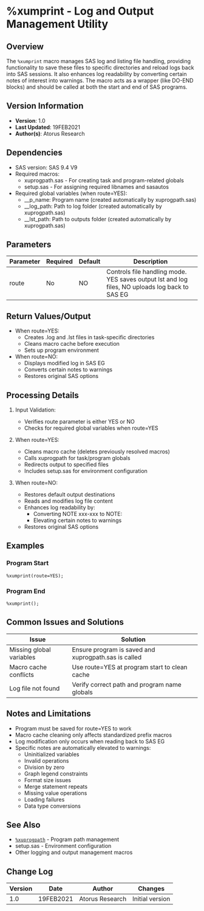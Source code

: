 # %xumprint - Log and Output Management Utility

## Overview
The `%xumprint` macro manages SAS log and listing file handling, providing functionality to save these files to specific directories and reload logs back into SAS sessions. It also enhances log readability by converting certain notes of interest into warnings. The macro acts as a wrapper (like DO-END blocks) and should be called at both the start and end of SAS programs.

## Version Information
- **Version**: 1.0
- **Last Updated**: 19FEB2021
- **Author(s)**: Atorus Research

## Dependencies
- SAS version: SAS 9.4 V9
- Required macros:
  - xuprogpath.sas - For creating task and program-related globals
  - setup.sas - For assigning required libnames and sasautos
- Required global variables (when route=YES):
  - __p_name: Program name (created automatically by xuprogpath.sas)
  - __log_path: Path to log folder (created automatically by xuprogpath.sas)
  - __lst_path: Path to outputs folder (created automatically by xuprogpath.sas)

## Parameters
| Parameter | Required | Default | Description |
|-----------|----------|---------|-------------|
| route | No | NO | Controls file handling mode. YES saves output lst and log files, NO uploads log back to SAS EG |

## Return Values/Output
- When route=YES:
  - Creates .log and .lst files in task-specific directories
  - Cleans macro cache before execution
  - Sets up program environment
- When route=NO:
  - Displays modified log in SAS EG
  - Converts certain notes to warnings
  - Restores original SAS options

## Processing Details
1. Input Validation:
   - Verifies route parameter is either YES or NO
   - Checks for required global variables when route=YES

2. When route=YES:
   - Cleans macro cache (deletes previously resolved macros)
   - Calls xuprogpath for task/program globals
   - Redirects output to specified files
   - Includes setup.sas for environment configuration

3. When route=NO:
   - Restores default output destinations
   - Reads and modifies log file content
   - Enhances log readability by:
     - Converting NOTE xxx-xxx to NOTE:
     - Elevating certain notes to warnings
   - Restores original SAS options

## Examples

### Program Start
```sas
%xumprint(route=YES);
```

### Program End
```sas
%xumprint();
```

## Common Issues and Solutions
| Issue | Solution |
|-------|----------|
| Missing global variables | Ensure program is saved and xuprogpath.sas is called |
| Macro cache conflicts | Use route=YES at program start to clean cache |
| Log file not found | Verify correct path and program name globals |

## Notes and Limitations
- Program must be saved for route=YES to work
- Macro cache cleaning only affects standardized prefix macros
- Log modification only occurs when reading back to SAS EG
- Specific notes are automatically elevated to warnings:
  - Uninitialized variables
  - Invalid operations
  - Division by zero
  - Graph legend constraints
  - Format size issues
  - Merge statement repeats
  - Missing value operations
  - Loading failures
  - Data type conversions

## See Also
- [`%xuprogpath`](/man/global/xuprogpath.md) - Program path management
- setup.sas - Environment configuration
- Other logging and output management macros

## Change Log
| Version | Date | Author | Changes |
|---------|------|---------|---------|
| 1.0 | 19FEB2021 | Atorus Research | Initial version | 